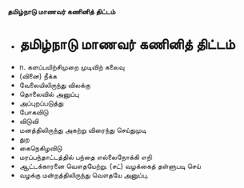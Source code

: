 **தமிழ்நாடு மாணவர் கணினித் திட்டம்**
- # தமிழ்நாடு மாணவர் கணினித் திட்டம்
- n. களப்பயிற்சிமுறை முடிவிற் கலைவு
- (வினை) நீக்க
- வேலையிலிருந்து விலக்கு
- தொலைவில் அனுப்பு
- அப்புறப்படுத்து
- போகவிடு
- விடுவி
- மனத்திலிருந்து அகற்று விரைந்து செய்துமுடி
- துற
- கைநெகிழவிடு
- மரப்பந்தாட்டத்தில் பந்தை எல்லைநோக்கி எறி
- ஆட்டக்காரனை வௌதயேற்று. (சட்) வழக்கைத் தள்ளுபடி செய்
- வழக்கு மன்றத்திலிருந்து வௌதயே அனுப்பு.

